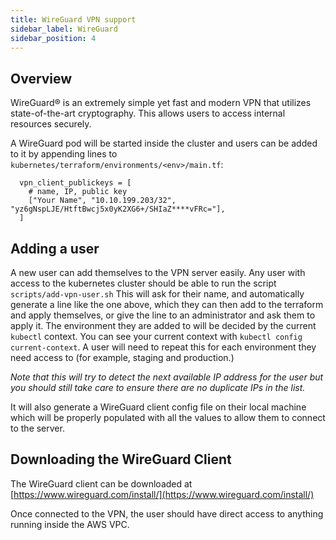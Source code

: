 ```yaml
---
title: WireGuard VPN support
sidebar_label: WireGuard
sidebar_position: 4
---
```


## Overview
WireGuard® is an extremely simple yet fast and modern VPN that utilizes state-of-the-art cryptography. This allows users to access internal resources securely.

A WireGuard pod will be started inside the cluster and users can be added to it by appending lines to `kubernetes/terraform/environments/<env>/main.tf`:
```
  vpn_client_publickeys = [
    # name, IP, public key
    ["Your Name", "10.10.199.203/32", "yz6gNspLJE/HtftBwcj5x0yK2XG6+/SHIaZ****vFRc="],
  ]
```


## Adding a user
A new user can add themselves to the VPN server easily. Any user with access to the kubernetes cluster should be able to run the script `scripts/add-vpn-user.sh`
This will ask for their name, and automatically generate a line like the one above, which they can then add to the terraform and apply themselves, or give the line to an administrator and ask them to apply it.
The environment they are added to will be decided by the current `kubectl` context. You can see your current context with `kubectl config current-context`.
A user will need to repeat this for each environment they need access to (for example, staging and production.)

*Note that this will try to detect the next available IP address for the user but you should still take care to ensure there are no duplicate IPs in the list.*

It will also generate a WireGuard client config file on their local machine which will be properly populated with all the values to allow them to connect to the server.


## Downloading the WireGuard Client
The WireGuard client can be downloaded at [https://www.wireguard.com/install/](https://www.wireguard.com/install/)

Once connected to the VPN, the user should have direct access to anything running inside the AWS VPC.